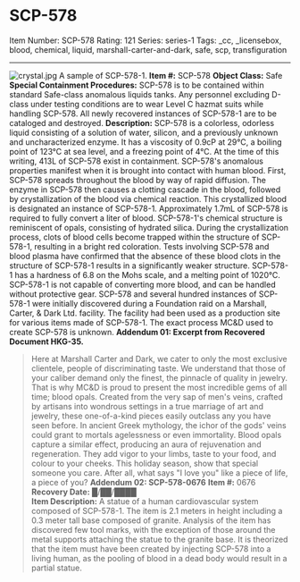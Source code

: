 # SCP-578
Item Number: SCP-578
Rating: 121
Series: series-1
Tags: _cc, _licensebox, blood, chemical, liquid, marshall-carter-and-dark, safe, scp, transfiguration

---

![crystal.jpg](http://scp-wiki.wdfiles.com/local--files/scp-578/crystal.jpg)
A sample of SCP-578-1.
**Item #:** SCP-578
**Object Class:** Safe
**Special Containment Procedures:** SCP-578 is to be contained within standard Safe-class anomalous liquids tanks. Any personnel excluding D-class under testing conditions are to wear Level C hazmat suits while handling SCP-578. All newly recovered instances of SCP-578-1 are to be cataloged and destroyed.
**Description:** SCP-578 is a colorless, odorless liquid consisting of a solution of water, silicon, and a previously unknown and uncharacterized enzyme. It has a viscosity of 0.9cP at 29°C, a boiling point of 123°C at sea level, and a freezing point of 4°C. At the time of this writing, 413L of SCP-578 exist in containment.
SCP-578's anomalous properties manifest when it is brought into contact with human blood. First, SCP-578 spreads throughout the blood by way of rapid diffusion. The enzyme in SCP-578 then causes a clotting cascade in the blood, followed by crystallization of the blood via chemical reaction.
This crystallized blood is designated an instance of SCP-578-1. Approximately 1.7mL of SCP-578 is required to fully convert a liter of blood. SCP-578-1's chemical structure is reminiscent of opals, consisting of hydrated silica. During the crystallization process, clots of blood cells become trapped within the structure of SCP-578-1, resulting in a bright red coloration. Tests involving SCP-578 and blood plasma have confirmed that the absence of these blood clots in the structure of SCP-578-1 results in a significantly weaker structure. SCP-578-1 has a hardness of 6.8 on the Mohs scale, and a melting point of 1020°C. SCP-578-1 is not capable of converting more blood, and can be handled without protective gear.
SCP-578 and several hundred instances of SCP-578-1 were initially discovered during a Foundation raid on a Marshall, Carter, & Dark Ltd. facility. The facility had been used as a production site for various items made of SCP-578-1. The exact process MC&D used to create SCP-578 is unknown.
**Addendum 01: Excerpt from Recovered Document HKG-35.**
> Here at Marshall Carter and Dark, we cater to only the most exclusive clientele, people of discriminating taste. We understand that those of your caliber demand only the finest, the pinnacle of quality in jewelry. That is why MC&D is proud to present the most incredible gems of all time; blood opals. Created from the very sap of men's veins, crafted by artisans into wondrous settings in a true marriage of art and jewelry, these one-of-a-kind pieces easily outclass any you have seen before.
> In ancient Greek mythology, the ichor of the gods' veins could grant to mortals agelessness or even immortality. Blood opals capture a similar effect, producing an aura of rejuvenation and regeneration. They add vigor to your limbs, taste to your food, and colour to your cheeks.
> This holiday season, show that special someone you care. After all, what says "I love you" like a piece of life, a piece of you?
**Addendum 02: SCP-578-0676**
> **Item #:** 0676  
>  **Recovery Date:** █/██/████  
>  **Item Description:** A statue of a human cardiovascular system composed of SCP-578-1. The item is 2.1 meters in height including a 0.3 meter tall base composed of granite. Analysis of the item has discovered few tool marks, with the exception of those around the metal supports attaching the statue to the granite base. It is theorized that the item must have been created by injecting SCP-578 into a living human, as the pooling of blood in a dead body would result in a partial statue.